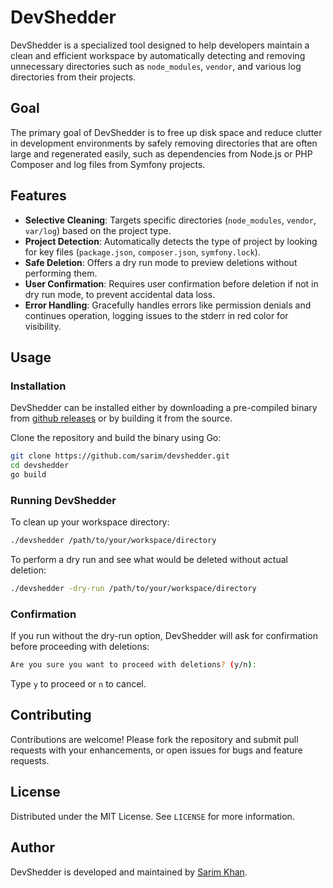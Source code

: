 # DevShedder

DevShedder is a specialized tool designed to help developers maintain a clean and efficient workspace by automatically detecting and removing unnecessary directories such as `node_modules`, `vendor`, and various log directories from their projects.

## Goal

The primary goal of DevShedder is to free up disk space and reduce clutter in development environments by safely removing directories that are often large and regenerated easily, such as dependencies from Node.js or PHP Composer and log files from Symfony projects.

## Features

- **Selective Cleaning**: Targets specific directories (`node_modules`, `vendor`, `var/log`) based on the project type.
- **Project Detection**: Automatically detects the type of project by looking for key files (`package.json`, `composer.json`, `symfony.lock`).
- **Safe Deletion**: Offers a dry run mode to preview deletions without performing them.
- **User Confirmation**: Requires user confirmation before deletion if not in dry run mode, to prevent accidental data loss.
- **Error Handling**: Gracefully handles errors like permission denials and continues operation, logging issues to the stderr in red color for visibility.

## Usage

### Installation

DevShedder can be installed either by downloading a pre-compiled binary from [github releases](https://github.com/sarim/devshedder/releases) or by building it from the source.

Clone the repository and build the binary using Go:

```bash
git clone https://github.com/sarim/devshedder.git
cd devshedder
go build
```

### Running DevShedder

To clean up your workspace directory:

```bash
./devshedder /path/to/your/workspace/directory
```

To perform a dry run and see what would be deleted without actual deletion:

```bash
./devshedder -dry-run /path/to/your/workspace/directory
```

### Confirmation

If you run without the dry-run option, DevShedder will ask for confirmation before proceeding with deletions:

```bash
Are you sure you want to proceed with deletions? (y/n):
```

Type `y` to proceed or `n` to cancel.

## Contributing

Contributions are welcome! Please fork the repository and submit pull requests with your enhancements, or open issues for bugs and feature requests.

## License

Distributed under the MIT License. See `LICENSE` for more information.

## Author

DevShedder is developed and maintained by [Sarim Khan](https://github.com/sarim).
